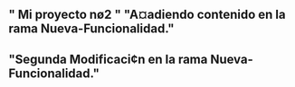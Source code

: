 " Mi proyecto nø2 "
"A¤adiendo contenido en la rama Nueva-Funcionalidad."
----------
"Segunda Modificaci¢n en la rama Nueva-Funcionalidad." 
----------
